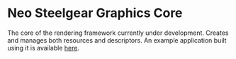 # Neo Steelgear Graphics Core

The core of the rendering framework currently under development. Creates and manages both resources and descriptors. An example application built using it is available [here](https://github.com/Gamewolf3000/D3D12-Modelviewer-with-DXR-shadows).
